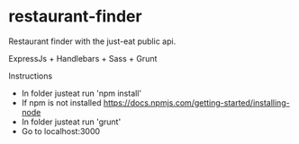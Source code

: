 # restaurant-finder

Restaurant finder with the just-eat public api.

ExpressJs + Handlebars + Sass + Grunt 

Instructions
 - In folder justeat run 'npm install'
 - If npm is not installed https://docs.npmjs.com/getting-started/installing-node
 - In folder justeat run 'grunt'
 - Go to localhost:3000
